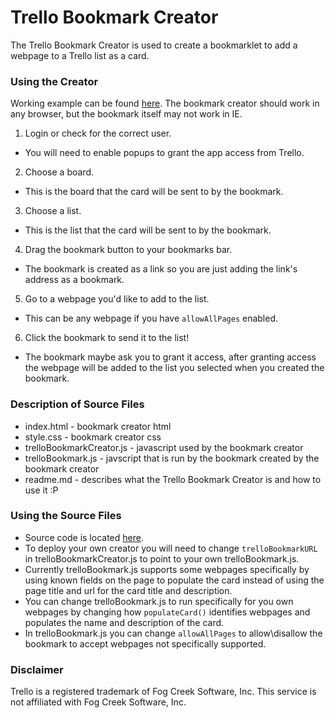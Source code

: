 # Trello Bookmark Creator
The Trello Bookmark Creator is used to create a bookmarklet to add a webpage to a Trello list as a card.

### Using the Creator
Working example can be found [here](http://flipxfx.pancakeapps.com/trello-bookmark-creator/index.html). The bookmark creator should work in any browser, but the bookmark itself may not work in IE.

1. Login or check for the correct user.
  - You will need to enable popups to grant the app access from Trello.
2. Choose a board.
  - This is the board that the card will be sent to by the bookmark.
3. Choose a list.
  - This is the list that the card will be sent to by the bookmark.
4. Drag the bookmark button to your bookmarks bar.
  - The bookmark is created as a link so you are just adding the link's address as a bookmark.
5. Go to a webpage you'd like to add to the list.
  - This can be any webpage if you have `allowAllPages` enabled.
6. Click the bookmark to send it to the list!
  - The bookmark maybe ask you to grant it access, after granting access the webpage will be added to the list you selected when you created the bookmark.

### Description of Source Files
- index.html - bookmark creator html
- style.css - bookmark creator css
- trelloBookmarkCreator.js - javascript used by the bookmark creator
- trelloBookmark.js - javscript that is run by the bookmark created by the bookmark creator
- readme.md - describes what the Trello Bookmark Creator is and how to use it :P

### Using the Source Files
- Source code is located [here](https://github.com/flipxfx/trello-bookmark-creator).
- To deploy your own creator you will need to change `trelloBookmarkURL` in trelloBookmarkCreator.js to point to your own trelloBookmark.js.
- Currently trelloBookmark.js supports some webpages specifically by using known fields on the page to populate the card instead of using the page title and url for the card title and description.
- You can change trelloBookmark.js to run specifically for you own webpages by changing how `populateCard()` identifies webpages and populates the name and description of the card.
- In trelloBookmark.js you can change `allowAllPages` to allow\disallow the bookmark to accept webpages not specifically supported.

### Disclaimer
Trello is a registered trademark of Fog Creek Software, Inc. This service is not affiliated with Fog Creek Software, Inc.
